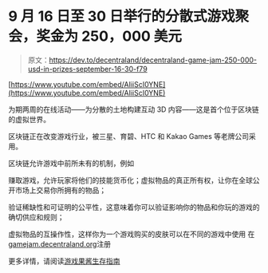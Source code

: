 # 9 月 16 日至 30 日举行的分散式游戏聚会，奖金为 250，000 美元

> 原文：<https://dev.to/decentraland/decentraland-game-jam-250-000-usd-in-prizes-september-16-30-f79>

[https://www.youtube.com/embed/AIiiScI0YNE](https://www.youtube.com/embed/AIiiScI0YNE)

为期两周的在线活动——为分散的土地构建互动 3D 内容——这是首个位于区块链的虚拟世界。

区块链正在改变游戏行业，被三星、育碧、HTC 和 Kakao Games 等老牌公司采用。

区块链允许游戏中前所未有的机制，例如

赚取游戏，允许玩家将他们的技能货币化；虚拟物品的真正所有权，让你在全球公开市场上交易你所拥有的物品；

验证稀缺性和可证明的公平性，这意味着你可以验证影响你的物品和你玩的游戏的确切供应和规则；

虚拟物品的互操作性，这样你为一个游戏购买的皮肤可以在不同的游戏中使用
在[gamejam.decentraland.org](https://gamejam.decentraland.org/)注册

更多详情，请阅读[游戏果酱生存指南](https://docs.decentraland.org/getting-started/game-jam/)